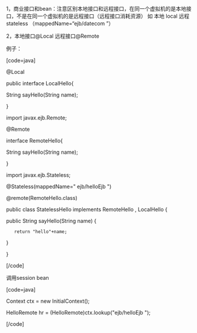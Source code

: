 1，商业接口和bean：注意区别本地接口和远程接口，在同一个虚拟机的是本地接口，不是在同一个虚拟机的是远程接口（远程接口消耗资源） 如 本地 local  远程 stateless （mappedName=“ejb/datecom ”） 
2，本地接口@Local 远程接口@Remote
例子：
[code=java]
@Local 
public interface LocalHello{
  String sayHello(String name);
}

import javax.ejb.Remote;
@Remote 
interface RemoteHello{
  String sayHello(String name);
}

import javax.ejb.Stateless;
@Stateless(mappedName=" ejb/helloEjb  ")
@remote(RemoteHello.class)
public class StatelessHello implements RemoteHello , LocalHello {
  public  String sayHello(String name) {
       return "hello"+name;
  }
}
[/code]
调用session bean
[code=java]
Context ctx = new InitialContext();
HelloRemote   hr = (HelloRemote)ctx.lookup("ejb/helloEjb ");
[/code]